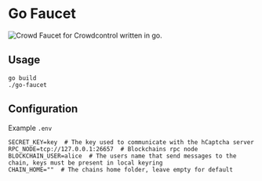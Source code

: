# Go Faucet
![Crowd](https://user-images.githubusercontent.com/104348282/182021454-d3ffebb5-a27b-4d81-930c-486557b5569c.png)
Faucet for Crowdcontrol written in go.

## Usage
```shell
go build
./go-faucet
```

## Configuration
Example `.env`
```shell
SECRET_KEY=key  # The key used to communicate with the hCaptcha server
RPC_NODE=tcp://127.0.0.1:26657  # Blockchains rpc node
BLOCKCHAIN_USER=alice  # The users name that send messages to the chain, keys must be present in local keyring
CHAIN_HOME=""  # The chains home folder, leave empty for default
```
